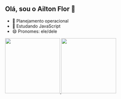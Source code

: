 ## Olá, sou o Ailton Flor 👋

- 🔭 Planejamento operacional
- 🌱 Estudando JavaScript
- 😄 Pronomes: ele/dele

<div>
<a href="https://github.com/ailtondev01">
<img loading="lazy" height="180em" src="https://github-readme-stats.vercel.app/api/top-langs/?username=seu-usuário-aqui&layout=compact&langs_count=7&theme=dracula"/>
<img loading="lazy" height="180em" src="https://github-readme-stats.vercel.app/api?username=seu-usuário-aqui&show_icons=true&theme=dracula&include_all_commits=true&count_private=true"/>
</div>
